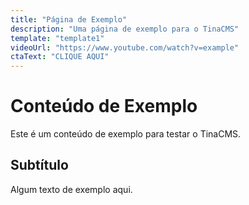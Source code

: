 ```yaml
---
title: "Página de Exemplo"
description: "Uma página de exemplo para o TinaCMS"
template: "template1"
videoUrl: "https://www.youtube.com/watch?v=example"
ctaText: "CLIQUE AQUI"
---
```


# Conteúdo de Exemplo

Este é um conteúdo de exemplo para testar o TinaCMS.

## Subtítulo

Algum texto de exemplo aqui. 